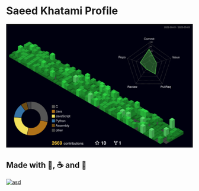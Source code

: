 # Saeed Khatami Profile

![0xb4dc0d3x.github.io](profile-3d-contrib/profile-night-green.svg)

## Made with 💙, ☕ and 🤕

[![asd](https://visitcount.itsvg.in/api?id=0xb4dc0d3x&icon=0&color=4)](https://visitcount.itsvg.in)
